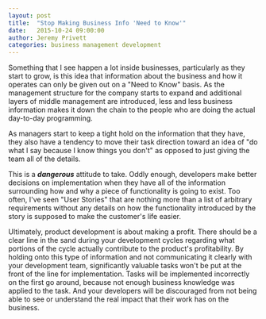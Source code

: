 ```yaml
---
layout: post
title:  "Stop Making Business Info 'Need to Know'"
date:   2015-10-24 09:00:00
author: Jeremy Privett
categories: business management development
---
```

Something that I see happen a lot inside businesses, particularly as they start to grow, is this idea that information about the business and how it operates can only be given out on a "Need to Know" basis. As the management structure for the company starts to expand and additional layers of middle management are introduced, less and less business information makes it down the chain to the people who are doing the actual day-to-day programming.

As managers start to keep a tight hold on the information that they have, they also have a tendency to move their task direction toward an idea of "do what I say because I know things you don't" as opposed to just giving the team all of the details.

This is a ***dangerous*** attitude to take. Oddly enough, developers make better decisions on implementation when they have all of the information surrounding how and why a piece of functionality is going to exist. Too often, I've seen "User Stories" that are nothing more than a list of arbitrary requirements without any details on how the functionality introduced by the story is supposed to make the customer's life easier.

Ultimately, product development is about making a profit. There should be a clear line in the sand during your development cycles regarding what portions of the cycle actually contribute to the product's profitability. By holding onto this type of information and not communicating it clearly with your development team, significantly valuable tasks won't be put at the front of the line for implementation. Tasks will be implemented incorrectly on the first go around, because not enough business knowledge was applied to the task. And your developers will be discouraged from not being able to see or understand the real impact that their work has on the business.
